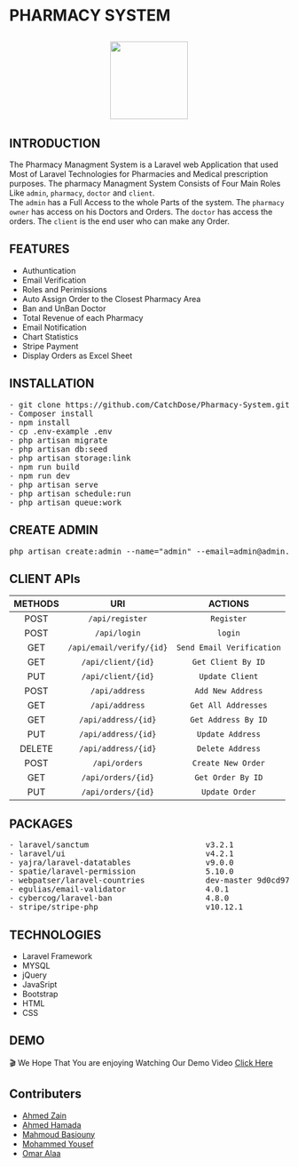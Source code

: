 # PHARMACY SYSTEM

<p align="center" style="margin-top:6%;margin-bottom:6%;">
  <img style = "width:140px; height:140px;" src="https://user-images.githubusercontent.com/122277647/230715769-50f7a430-f70c-4727-ae2e-726ed17aa46c.png" />
</p>

## INTRODUCTION
The Pharmacy Managment System is a Laravel web Application that used Most of Laravel Technologies for Pharmacies and Medical prescription purposes. 
The pharmacy Managment System Consists of Four Main Roles Like `admin`, `pharmacy`, `doctor` and `client`.</br>
The `admin` has a Full Access to the whole Parts of the system. The `pharmacy owner` has access on his Doctors and Orders. The `doctor` has access the orders. 
The `client` is the end user who can make any Order.</br>

## FEATURES
- Authuntication
- Email Verification
- Roles and Perimissions
- Auto Assign Order to the Closest Pharmacy Area
- Ban and UnBan Doctor
- Total Revenue of each Pharmacy 
- Email Notification
- Chart Statistics
- Stripe Payment
- Display Orders as Excel Sheet


## INSTALLATION
<pre>
- git clone https://github.com/CatchDose/Pharmacy-System.git
- Composer install
- npm install
- cp .env-example .env
- php artisan migrate
- php artisan db:seed
- php artisan storage:link
- npm run build
- npm run dev
- php artisan serve
- php artisan schedule:run
- php artisan queue:work
</pre>

 ## CREATE ADMIN 
<pre>
php artisan create:admin --name="admin" --email=admin@admin.com --password=******
</pre>

## CLIENT APIs
<div align="center" style="width:100%">
    
|  METHODS      |         URI              | ACTIONS | 
| :---:         |         :---:            | :---: |   
| POST          | `/api/register`          | `Register` | 
| POST           | `/api/login`            | `login` | 
| GET           | `/api/email/verify/{id}` | `Send Email Verification` |
| GET           | `/api/client/{id}`       | `Get Client By ID` | 
| PUT           | `/api/client/{id}`       | `Update Client` | 
| POST          | `/api/address`           | `Add New Address` | 
| GET           | `/api/address`           | `Get All Addresses` | 
| GET           | `/api/address/{id}`      | `Get Address By ID` | 
| PUT           | `/api/address/{id}`      | `Update Address` | 
| DELETE        | `/api/address/{id}`      | `Delete Address` | 
| POST          | `/api/orders`            | `Create New Order` | 
| GET           | `/api/orders/{id}`       | `Get Order By ID` | 
| PUT           | `/api/orders/{id}`       | `Update Order` | 
 
</div> 

## PACKAGES
<pre>
- laravel/sanctum                         v3.2.1                Laravel Sanctum provides a featherweight authentication
- laravel/ui                              v4.2.1                Laravel UI utilities and presets
- yajra/laravel-datatables                v9.0.0                Laravel DataTables Complete Package
- spatie/laravel-permission               5.10.0                Permission handling for Laravel 6.0 and up
- webpatser/laravel-countries             dev-master 9d0cd97    Laravel Countries is a bundle for Laravel, providing Al   
- egulias/email-validator                 4.0.1                 A library for validating emails against several RFCs
- cybercog/laravel-ban                    4.8.0                 Laravel Ban simplify blocking and banning Eloquent models  
- stripe/stripe-php                       v10.12.1              Stripe PHP Library
</pre>


## TECHNOLOGIES
- Laravel Framework
- MYSQL
- jQuery
- JavaSript
- Bootstrap
- HTML
- CSS


## DEMO
🎬
We Hope That You are enjoying Watching Our Demo Video 
[Click Here](https://youtu.be/y0YarbomBV4)

## Contributers

- [Ahmed Zain](https://github.com/AhmedMohamedZein)
- [Ahmed Hamada](https://github.com/AhmedHamada011)
- [Mahmoud Basiouny](https://github.com/mahmoud-elbasiony)
- [Mohammed Yousef](https://github.com/Mohamedyousef44)
- [Omar Alaa](https://github.com/omar1896)
